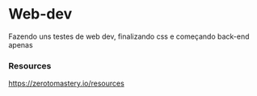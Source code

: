 # Web-dev
Fazendo uns testes de web dev, finalizando css e começando back-end apenas


### Resources
https://zerotomastery.io/resources